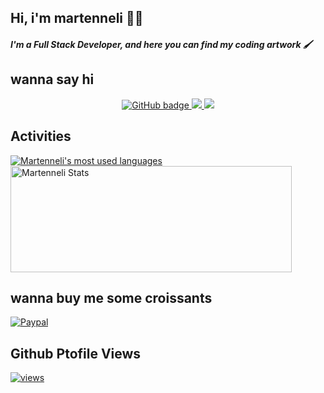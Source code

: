 ## Hi, i'm martenneli 👋🏼

##### I'm a Full Stack Developer, and here you can find my coding artwork 🖌️


## wanna say hi

<p align="center">
  <a href="https://github.com/martenneli?tab=followers">
    <img src="https://img.shields.io/github/followers/martenneli?label=Followers&logo=GitHub&style=for-the-badge" alt="GitHub badge" />
  </a>
  <a href="http://twitter.com/itsmebsimo">
    <img src="https://img.shields.io/badge/@itsmebsimo-A13185?style=for-the-badge&logo=twitter&logoColor=fff&link=https://www.twitter.com/itsmebsimo" />
  </a>
    <a href="http://instagram.com/itsmebsimo">
    <img src="https://img.shields.io/badge/@itsmebsimo-A13185?style=for-the-badge&logo=instagram&logoColor=fff&link=https://www.instagram.com/itsmebsimo/" />
  </a>
</p>

## Activities

<a href="https://github.com/martenneli/">
  <img align="center" src="https://github-readme-stats.vercel.app/api/top-langs/?username=martenneli&layout=compact&theme=omni&hide=html,css" alt="Martenneli's most used languages" />
</a>
<a href="https://github.com/martenneli/">
  <img align="center" height=170 width=450 src="https://github-readme-stats.vercel.app/api?username=martenneli&show_icons=true&theme=omni&count_private=true&include_all_commits=true" alt="Martenneli Stats" />
</a>

## wanna buy me some croissants
[![Paypal](https://img.shields.io/badge/Buy%20me%20a%20croissants-005EA6?style=for-the-badge&logo=appveyor=logo=paypal&link=https://www.paypal.me/Belcheikh/)](https://www.paypal.me/Belcheikh/)

## Github Ptofile Views
[![views](https://komarev.com/ghpvc/?username=martenneli&label=Profile%20views&color=fe75a9&style=for-the-badge&logo)](https://github.com/martenneli/)